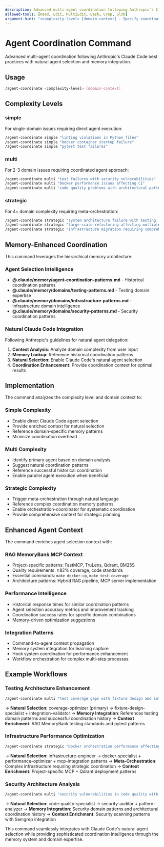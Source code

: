 ```yaml
---
description: Advanced multi-agent coordination following Anthropic's Claude Code best practices with natural agent selection
allowed-tools: [Read, Edit, MultiEdit, Bash, Grep, Glob]
argument-hint: "<complexity-level> [domain-context] - Specify coordination complexity and optional domain"
---
```


# Agent Coordination Command

Advanced multi-agent coordination following Anthropic's Claude Code best practices with natural agent selection and memory integration.

## Usage
```bash
/agent-coordinate <complexity-level> [domain-context]
```

## Complexity Levels

### **simple**
For single-domain issues requiring direct agent execution:
```bash
/agent-coordinate simple "linting violations in Python files"
/agent-coordinate simple "Docker container startup failure"
/agent-coordinate simple "pytest test failures"
```

### **multi**
For 2-3 domain issues requiring coordinated agent approach:
```bash
/agent-coordinate multi "test failures with security vulnerabilities"
/agent-coordinate multi "Docker performance issues affecting CI"
/agent-coordinate multi "code quality problems with architectural patterns"
```

### **strategic**
For 4+ domain complexity requiring meta-orchestration:
```bash
/agent-coordinate strategic "system architecture failure with testing, security, CI, and performance issues"
/agent-coordinate strategic "large-scale refactoring affecting multiple domains and systems"
/agent-coordinate strategic "infrastructure migration requiring comprehensive coordination"
```

## Memory-Enhanced Coordination

This command leverages the hierarchical memory architecture:

### **Agent Selection Intelligence**
- **@.claude/memory/agent-coordination-patterns.md** - Historical coordination patterns
- **@.claude/memory/domains/testing-patterns.md** - Testing domain expertise
- **@.claude/memory/domains/infrastructure-patterns.md** - Infrastructure domain intelligence
- **@.claude/memory/domains/security-patterns.md** - Security coordination patterns

### **Natural Claude Code Integration**
Following Anthropic's guidelines for natural agent delegation:

1. **Context Analysis**: Analyze domain complexity from user input
2. **Memory Lookup**: Reference historical coordination patterns
3. **Natural Selection**: Enable Claude Code's natural agent selection
4. **Coordination Enhancement**: Provide coordination context for optimal results

## Implementation

The command analyzes the complexity level and domain context to:

### **Simple Complexity**
- Enable direct Claude Code agent selection
- Provide enriched context for natural selection
- Reference domain-specific memory patterns
- Minimize coordination overhead

### **Multi Complexity**
- Identify primary agent based on domain analysis
- Suggest natural coordination patterns
- Reference successful historical coordination
- Enable parallel agent execution when beneficial

### **Strategic Complexity**
- Trigger meta-orchestration through natural language
- Reference complex coordination memory patterns
- Enable orchestration-coordinator for systematic coordination
- Provide comprehensive context for strategic planning

## Enhanced Agent Context

The command enriches agent selection context with:

### **RAG MemoryBank MCP Context**
- Project-specific patterns: FastMCP, TruLens, Qdrant, BM25S
- Quality requirements: ≥82% coverage, code standards
- Essential commands: `make docker-up`, `make test-coverage`
- Architecture patterns: Hybrid RAG pipeline, MCP server implementation

### **Performance Intelligence**
- Historical response times for similar coordination patterns
- Agent selection accuracy metrics and improvement tracking
- Coordination success rates for specific domain combinations
- Memory-driven optimization suggestions

### **Integration Patterns**
- Command-to-agent context propagation
- Memory system integration for learning capture
- Hook system coordination for performance enhancement
- Workflow orchestration for complex multi-step processes

## Example Workflows

### **Testing Architecture Enhancement**
```bash
/agent-coordinate multi "test coverage gaps with fixture design and integration issues"
```
→ **Natural Selection**: coverage-optimizer (primary) → fixture-design-specialist + integration-validator
→ **Memory Integration**: References testing domain patterns and successful coordination history
→ **Context Enrichment**: RAG MemoryBank testing standards and pytest patterns

### **Infrastructure Performance Optimization**
```bash
/agent-coordinate strategic "Docker orchestration performance affecting MCP server and Qdrant integration"
```
→ **Natural Selection**: infrastructure-engineer → docker-specialist + performance-optimizer + mcp-integration patterns
→ **Meta-Orchestration**: Complex infrastructure requiring strategic coordination
→ **Context Enrichment**: Project-specific MCP + Qdrant deployment patterns

### **Security Architecture Analysis**
```bash
/agent-coordinate multi "security vulnerabilities in code quality with architectural implications"
```
→ **Natural Selection**: code-quality-specialist → security-auditor + pattern-analyzer
→ **Memory Integration**: Security domain patterns and architectural coordination history
→ **Context Enrichment**: Security scanning patterns with Semgrep integration

This command seamlessly integrates with Claude Code's natural agent selection while providing sophisticated coordination intelligence through the memory system and domain expertise.